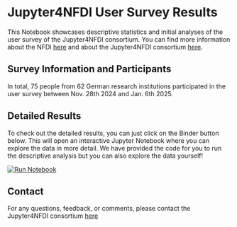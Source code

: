 # Jupyter4NFDI User Survey Results

This Notebook showcases descriptive statistics and initial analyses of
the user survey of the Jupyter4NFDI consortium. You can find more information about
the NFDI [here](https://www.nfdi.de/?lang=en) and about the Jupyter4NFDI consortium [here](https://nfdi-jupyter.de/).

## Survey Information and Participants

In total, 75 people from 62 German research institutions participated in the user survey between Nov. 28th 2024 and Jan. 6th 2025.

## Detailed Results

To check out the detailed results, you can just click on the Binder button below. This will open
an interactive Jupyter Notebook where you can explore the data in more detail. We have provided the code for you to run the descriptive
analysis but you can also explore the data yourself!

[![Run Notebook](https://nfdi-jupyter.de/images/nfdi_badge.svg)](https://hub.nfdi-jupyter.de/r2d/gh/gesiscss/Jupyter4NFDI_survey_results)

## Contact

For any questions, feedback, or comments, please contact the Jupyter4NFDI consortium [here](mailto:jupyter4nfdi@lists.nfdi.de)
